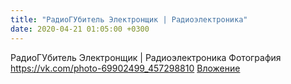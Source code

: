 ```yaml
---
title: "РадиоГУбитель Электронщик | Радиоэлектроника"
date: 2020-04-21 01:05:00 +0300
---
```


РадиоГУбитель Электронщик | Радиоэлектроника
Фотография
<a class="vk-attach" href="https://vk.com/photo-69902499_457298810">https://vk.com/photo-69902499_457298810</a>
<a class="vk-attach" href="https://vk.com/photo-69902499_457298810">Вложение</a>
